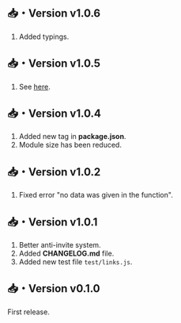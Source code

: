 ## 📥・Version v1.0.6
1. Added typings.

## 📥・Version v1.0.5
1. See [here](https://github.com/sefinek24/is-discord-invite/compare/v1.0.4...v1.0.5). 

## 📥・Version v1.0.4
1. Added new tag in **package.json**.
2. Module size has been reduced.

## 📥・Version v1.0.2
1. Fixed error "no data was given in the function".

## 📥・Version v1.0.1
1. Better anti-invite system.  
2. Added **CHANGELOG.md** file.  
3. Added new test file `test/links.js`.

## 📥・Version v0.1.0
First release.